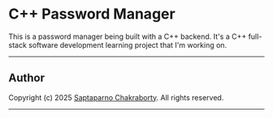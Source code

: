 # C++ Password Manager

This is a password manager being built with a C++ backend. It's a C++ full-stack software development learning project that I'm working on.

---

## Author

Copyright (c) 2025 [Saptaparno Chakraborty](https://github.com/schak04).
All rights reserved.

---
